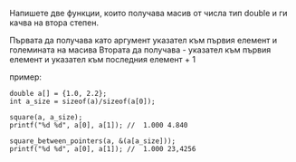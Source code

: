 Напишете две функции, които получава масив от числа тип double и ги качва на втора степен.

Първата да получава като аргумент указател към първия елемент и големината на масива
Втората да получава - указател към първия елемент и указател към последния елемент + 1

пример:

```
double a[] = {1.0, 2.2};
int a_size = sizeof(a)/sizeof(a[0]);

square(a, a_size);
printf("%d %d", a[0], a[1]); //  1.000 4.840

square_between_pointers(a, &(a[a_size]));
printf("%d %d", a[0], a[1]); //  1.000 23,4256
```
